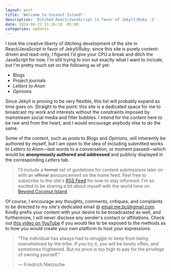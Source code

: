 ```yaml
---
layout: post
title: 'Welcome to Coconut Island!'
description: 'Ditched React/JavaScript in favor of Jekyll/Ruby :3'
date: 2024-08-22 21:26:19 -05:00
categories: updates
---
```


I took the creative liberty of ditching development of the site in React/JavaScript in favor of Jekyll/Ruby; since this site is purely content-driven and read-only, I figured I'd give your CPU a break and ditch the JavaScript for now. I'm still trying to iron out exactly what I want to include, but I'm pretty much set on the following as of yet:

- Blogs
- Project journals
- _Letters to Anon_
- Opinions

Since Jekyll is proving to be very flexible, this list will probably expand as time goes on. Straight to the point: this site is a dedicated space for me to broadcast my work and interests without the constraints imposed by mainstream social media and filter bubbles. I intend for the content here to be raw and from the heart, and I would encourage anybody else to do the same.

Some of the content, such as posts to _Blogs_ and _Opinions_, will inherently be authored by myself, but I am open to the idea of including submitted works to _Letters to Anon_—last words to a conversation, or moment passed—which would be **anonymously authored and addressed** and publicly displayed in the corresponding _Letters_ tab.

> I'll include a ~~formal~~ set of guidelines for content submissions later on with an ~~official~~ announcement on the home feed. Feel free to subscribe to the site's [RSS Feed](beyondcoconutisland.blog/feed.xml) for now to stay informed. I'm so excited to be sharing a bit about myself with the world here on [Beyond Coconut Island](beyondcoconutisland.blog).

Of course, I encourage any thoughts, comments, critiques, and complaints to be directed to my site's dedicated email @ [email.me.bci@gmail.com](email.me.bci@gmail.com). Kindly prefix your content with your desire to be broadcasted as well, and furthermore, I will never disclose any sender's contact or affiliations. Check out [this video on YouTube](https://www.youtube.com/watch?v=zswyWBtF-7Y&t=555s) if you would like to be exposed to the methods as to how you would create your own platform to host your expressions.

> “The individual has always had to struggle to keep from being overwhelmed by the tribe. If you try it, you will be lonely often, and sometimes frightened. But no price is too high to pay for the privilege of owning yourself.”
>
> — Friedrich Nietzsche

